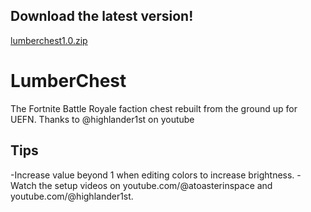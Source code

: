 ## Download the latest version!
[lumberchest1.0.zip](https://github.com/atoasterinspace/LumberChest/releases/tag/LumberChest)

# LumberChest
The Fortnite Battle Royale faction chest rebuilt from the ground up for UEFN. Thanks to @highlander1st on youtube

## Tips
-Increase value beyond 1 when editing colors to increase brightness.
-Watch the setup videos on youtube.com/@atoasterinspace and youtube.com/@highlander1st.
